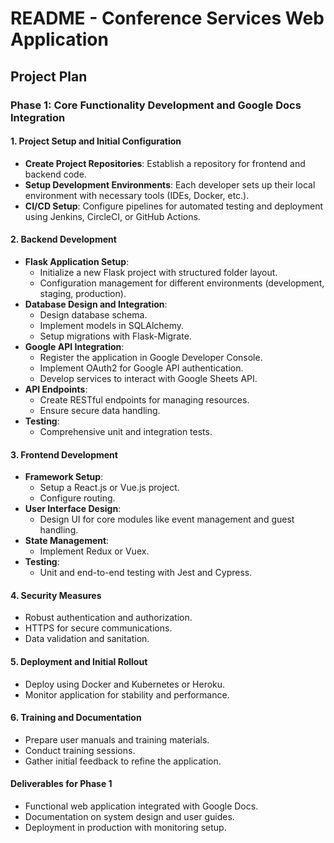 # README - Conference Services Web Application

## Project Plan

### Phase 1: Core Functionality Development and Google Docs Integration

#### 1. Project Setup and Initial Configuration
- **Create Project Repositories**: Establish a repository for frontend and backend code.
- **Setup Development Environments**: Each developer sets up their local environment with necessary tools (IDEs, Docker, etc.).
- **CI/CD Setup**: Configure pipelines for automated testing and deployment using Jenkins, CircleCI, or GitHub Actions.

#### 2. Backend Development
- **Flask Application Setup**:
  - Initialize a new Flask project with structured folder layout.
  - Configuration management for different environments (development, staging, production).
- **Database Design and Integration**:
  - Design database schema.
  - Implement models in SQLAlchemy.
  - Setup migrations with Flask-Migrate.
- **Google API Integration**:
  - Register the application in Google Developer Console.
  - Implement OAuth2 for Google API authentication.
  - Develop services to interact with Google Sheets API.
- **API Endpoints**:
  - Create RESTful endpoints for managing resources.
  - Ensure secure data handling.
- **Testing**:
  - Comprehensive unit and integration tests.

#### 3. Frontend Development
- **Framework Setup**:
  - Setup a React.js or Vue.js project.
  - Configure routing.
- **User Interface Design**:
  - Design UI for core modules like event management and guest handling.
- **State Management**:
  - Implement Redux or Vuex.
- **Testing**:
  - Unit and end-to-end testing with Jest and Cypress.

#### 4. Security Measures
- Robust authentication and authorization.
- HTTPS for secure communications.
- Data validation and sanitation.

#### 5. Deployment and Initial Rollout
- Deploy using Docker and Kubernetes or Heroku.
- Monitor application for stability and performance.

#### 6. Training and Documentation
- Prepare user manuals and training materials.
- Conduct training sessions.
- Gather initial feedback to refine the application.

#### Deliverables for Phase 1
- Functional web application integrated with Google Docs.
- Documentation on system design and user guides.
- Deployment in production with monitoring setup.

